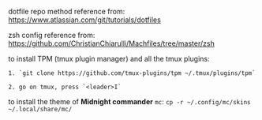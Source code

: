 dotfile repo method reference from: https://www.atlassian.com/git/tutorials/dotfiles

zsh config reference from: https://github.com/ChristianChiarulli/Machfiles/tree/master/zsh

to install TPM (tmux plugin manager) and all the tmux plugins:

    1. `git clone https://github.com/tmux-plugins/tpm ~/.tmux/plugins/tpm`

    2. go on tmux, press `<leader>I`

to install the theme of **Midnight commander** `mc`: `cp -r ~/.config/mc/skins ~/.local/share/mc/`
